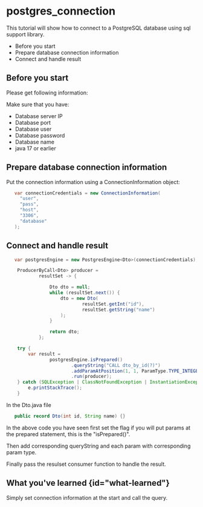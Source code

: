 # postgres_connection

This tutorial will show how to connect to a PostgreSQL database
using sql support library.

* Before you start
* Prepare database connection information
* Connect and handle result

## Before you start

Please get following information:

Make sure that you have:

- Database server IP
- Database port
- Database user
- Database password
- Database name
- java 17 or earlier

## Prepare database connection information

Put the connection information using a ConnectionInformation object:

   ```Java
      var connectionCredentials = new ConnectionInformation(
        "user",
        "pass",
        "host",
        "3306",
        "database"
      );
   ```

## Connect and handle result

   ```Java
      var postgresEngine = new PostgresEngine<Dto>(connectionCredentials);
   
       ProducerByCall<Dto> producer =
               resultSet -> {
   
                   Dto dto = null;
                   while (resultSet.next()) {
                       dto = new Dto(
                               resultSet.getInt("id"),
                               resultSet.getString("name")
                       );
                   }
   
                   return dto;
               };
   
       try {
           var result =
                   postgresEngine.isPrepared()
                           .queryString("CALL dto_by_id(?)")
                           .addParamAtPosition(1, 1, ParamType.TYPE_INTEGER)
                           .run(producer);
       } catch (SQLException | ClassNotFoundException | InstantiationException | IllegalAccessException e) {
           e.printStackTrace();
       }
   ```

In the Dto.java file

   ```Java
      public record Dto(int id, String name) {}
   ```

In the above code you have seen first set the flag if you will
put params at the prepared statement, this is the "isPrepared()".

Then add corresponding queryString and each param with corresponding
param type.

Finally pass the resulset consumer function to handle the result.

## What you've learned {id="what-learned"}

Simply set connection information at the start and call the query.

<seealso>
<!--Give some related links to how-to articles-->
</seealso>
